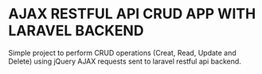 # AJAX RESTFUL API CRUD APP WITH LARAVEL BACKEND
Simple project to perform CRUD operations (Creat, Read, Update and Delete) using jQuery AJAX requests sent to  laravel restful api backend.
